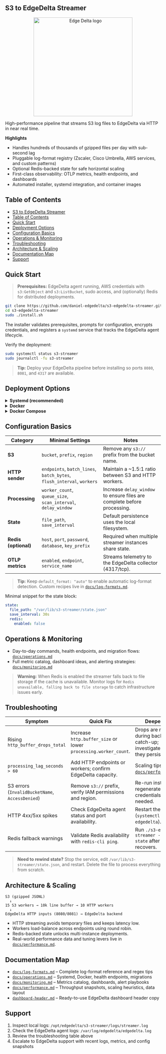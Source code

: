 ## S3 to EdgeDelta Streamer

<p align="center">
  <img src="https://edgedelta.com/brand-assets/edge-delta-logos/gradient/black-transparent.svg" alt="Edge Delta logo" width="320" />
</p>

High-performance pipeline that streams S3 log files to EdgeDelta via HTTP in near real time.

**Highlights**
- Handles hundreds of thousands of gzipped files per day with sub-second lag
- Pluggable log-format registry (Zscaler, Cisco Umbrella, AWS services, and custom patterns)
- Optional Redis-backed state for safe horizontal scaling
- First-class observability: OTLP metrics, health endpoints, and dashboards
- Automated installer, systemd integration, and container images

## Table of Contents
- [S3 to EdgeDelta Streamer](#s3-to-edgedelta-streamer)
- [Table of Contents](#table-of-contents)
- [Quick Start](#quick-start)
- [Deployment Options](#deployment-options)
- [Configuration Basics](#configuration-basics)
- [Operations \& Monitoring](#operations--monitoring)
- [Troubleshooting](#troubleshooting)
- [Architecture \& Scaling](#architecture--scaling)
- [Documentation Map](#documentation-map)
- [Support](#support)

## Quick Start

> **Prerequisites:** EdgeDelta agent running, AWS credentials with `s3:GetObject` and `s3:ListBucket`, sudo access, and (optionally) Redis for distributed deployments.

```bash
git clone https://github.com/daniel-edgedelta/s3-edgedelta-streamer.git
cd s3-edgedelta-streamer
sudo ./install.sh
```

The installer validates prerequisites, prompts for configuration, encrypts credentials, and registers a `systemd` service that tracks the EdgeDelta agent lifecycle.

Verify the deployment:

```bash
sudo systemctl status s3-streamer
sudo journalctl -fu s3-streamer
```

> **Tip:** Deploy your EdgeDelta pipeline before installing so ports `8080`, `8081`, and `4317` are available.

## Deployment Options

<details>
  <summary><strong>Systemd (recommended)</strong></summary>

The installation script places binaries under `/opt/edgedelta/s3-streamer/`, stores encrypted credentials in `/etc/systemd/creds/s3-streamer/`, and persists state in `/var/lib/s3-streamer/state.json`. Start/stop the service with `systemctl` or re-run `install.sh` to rotate credentials.

</details>

<details>
  <summary><strong>Docker</strong></summary>

```bash
docker build -t s3-edgedelta-streamer .
docker run -p 8080:8080 \
  -e AWS_ACCESS_KEY_ID=your_key \
  -e AWS_SECRET_ACCESS_KEY=your_secret \
  -e AWS_REGION=us-east-1 \
  s3-edgedelta-streamer
```

</details>

<details>
  <summary><strong>Docker Compose</strong></summary>

```bash
docker-compose up -d
docker-compose logs -f s3-edgedelta-streamer
docker-compose down
```

</details>

## Configuration Basics

| Category | Minimal Settings | Notes |
| --- | --- | --- |
| **S3** | `bucket`, `prefix`, `region` | Remove any `s3://` prefix from the bucket name. |
| **HTTP sender** | `endpoints`, `batch_lines`, `batch_bytes`, `flush_interval`, `workers` | Maintain a ~1.5:1 ratio between S3 and HTTP workers. |
| **Processing** | `worker_count`, `queue_size`, `scan_interval`, `delay_window` | Increase `delay_window` to ensure files are complete before processing. |
| **State** | `file_path`, `save_interval` | Default persistence uses the local filesystem. |
| **Redis (optional)** | `host`, `port`, `password`, `database`, `key_prefix` | Required when multiple streamer instances share state. |
| **OTLP metrics** | `enabled`, `endpoint`, `service_name` | Streams telemetry to the EdgeDelta collector (4317/tcp). |

> **Tip:** Keep `default_format: "auto"` to enable automatic log-format detection. Custom recipes live in [`docs/log-formats.md`](docs/log-formats.md).

Minimal snippet for the state block:

```yaml
state:
  file_path: "/var/lib/s3-streamer/state.json"
  save_interval: 30s
  redis:
    enabled: false
```

## Operations & Monitoring

- Day-to-day commands, health endpoints, and migration flows: [`docs/operations.md`](docs/operations.md)
- Full metric catalog, dashboard ideas, and alerting strategies: [`docs/monitoring.md`](docs/monitoring.md)

> **Warning:** When Redis is enabled the streamer falls back to file storage if the cache is unavailable. Monitor logs for `Redis unavailable, falling back to file storage` to catch infrastructure issues early.

## Troubleshooting

| Symptom | Quick Fix | Deeper Dive |
| --- | --- | --- |
| Rising `http_buffer_drops_total` | Increase `http.buffer_size` or lower `processing.worker_count`. | Drops are normal during backlog catch-up; investigate only if they persist. |
| `processing_lag_seconds > 60` | Add HTTP endpoints or workers; confirm EdgeDelta capacity. | Scaling tips in [`docs/performance.md`](docs/performance.md). |
| S3 errors (`InvalidBucketName`, `AccessDenied`) | Remove `s3://` prefix, verify IAM permissions and region. | Re-run installer to regenerate credentials if needed. |
| HTTP 4xx/5xx spikes | Check EdgeDelta agent status and port availability. | Restart the agent (`systemctl restart edgedelta`). |
| Redis fallback warnings | Validate Redis availability with `redis-cli ping`. | Run `./s3-edgedelta-streamer --migrate-state` after Redis recovers. |

> **Need to rewind state?** Stop the service, edit `/var/lib/s3-streamer/state.json`, and restart. Delete the file to process everything from scratch.

## Architecture & Scaling

```
S3 (gzipped JSONL)
  ↓
15 S3 workers → 10k line buffer → 10 HTTP workers
  ↓
EdgeDelta HTTP inputs (8080/8081) → EdgeDelta backend
```

- HTTP streaming avoids temporary files and keeps latency low.
- Workers load-balance across endpoints using round robin.
- Redis-backed state unlocks multi-instance deployments.
- Real-world performance data and tuning levers live in [`docs/performance.md`](docs/performance.md).

## Documentation Map

- [`docs/log-formats.md`](docs/log-formats.md) – Complete log-format reference and regex tips
- [`docs/operations.md`](docs/operations.md) – Systemd, Docker, health endpoints, migrations
- [`docs/monitoring.md`](docs/monitoring.md) – Metrics catalog, dashboards, alert playbooks
- [`docs/performance.md`](docs/performance.md) – Throughput snapshots, scaling heuristics, data layout
- [`dashboard-header.md`](dashboard-header.md) – Ready-to-use EdgeDelta dashboard header copy

## Support

1. Inspect local logs: `/opt/edgedelta/s3-streamer/logs/streamer.log`
2. Check the EdgeDelta agent logs: `/var/log/edgedelta/edgedelta.log`
3. Review the troubleshooting table above
4. Escalate to EdgeDelta support with recent logs, metrics, and config snapshots

